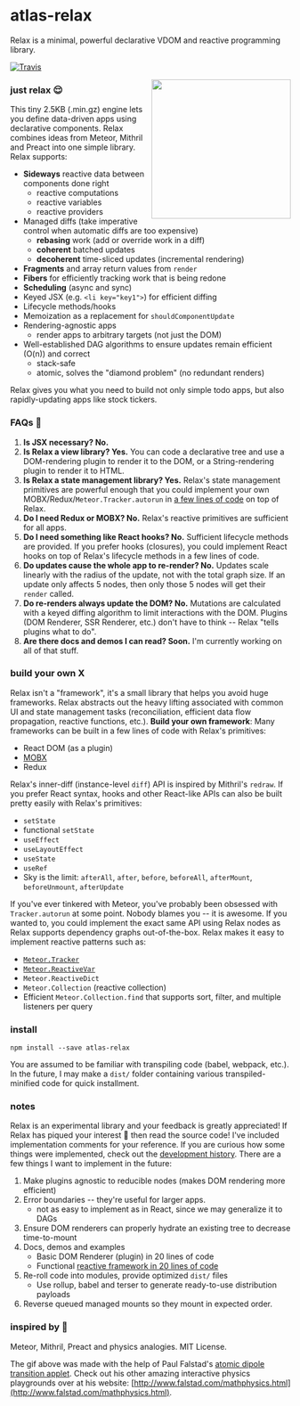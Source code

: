 # atlas-relax

Relax is a minimal, powerful declarative VDOM and reactive programming library.

[![Travis](https://img.shields.io/travis/atlassubbed/atlas-relax.svg)](https://travis-ci.org/atlassubbed/atlas-relax)

[<img align="right" width="250" height="250" src="https://user-images.githubusercontent.com/38592371/54162407-be63ba00-442b-11e9-9577-02fbf627d1f6.gif">](https://en.wikipedia.org/wiki/Atomic_orbital?q=into+the+rabbit+hole)

### just relax 😌

This tiny 2.5KB (.min.gz) engine lets you define data-driven apps using declarative components. Relax combines ideas from Meteor, Mithril and Preact into one simple library. Relax supports:

  * **Sideways** reactive data between components done right
    * reactive computations
    * reactive variables
    * reactive providers
  * Managed diffs (take imperative control when automatic diffs are too expensive)
    * **rebasing** work (add or override work in a diff)
    * **coherent** batched updates
    * **decoherent** time-sliced updates (incremental rendering)
  * **Fragments** and array return values from `render`
  * **Fibers** for efficiently tracking work that is being redone
  * **Scheduling** (async and sync)
  * Keyed JSX (e.g. `<li key="key1">`) for efficient diffing
  * Lifecycle methods/hooks
  * Memoization as a replacement for `shouldComponentUpdate`
  * Rendering-agnostic apps
    * render apps to arbitrary targets (not just the DOM)
  * Well-established DAG algorithms to ensure updates remain efficient (O(n)) and correct
    * stack-safe
    * atomic, solves the "diamond problem" (no redundant renders)

Relax gives you what you need to build not only simple todo apps, but also rapidly-updating apps like stock tickers.

### FAQs 🤔

  1. **Is JSX necessary? No.**
  2. **Is Relax a view library? Yes.** You can code a declarative tree and use a DOM-rendering plugin to render it to the DOM, or a String-rendering plugin to render it to HTML.
  3. **Is Relax a state management library? Yes.** Relax's state management primitives are powerful enough that you could implement your own MOBX/Redux/`Meteor.Tracker.autorun` in [a few lines of code](https://github.com/atlassubbed/atlas-munchlax) on top of Relax.
  4. **Do I need Redux or MOBX? No.** Relax's reactive primitives are sufficient for all apps.
  5. **Do I need something like React hooks? No.** Sufficient lifecycle methods are provided. If you prefer hooks (closures), you could implement React hooks on top of Relax's lifecycle methods in a few lines of code.
  6. **Do updates cause the whole app to re-render? No.** Updates scale linearly with the radius of the update, not with the total graph size. If an update only affects 5 nodes, then only those 5 nodes will get their `render` called.
  7. **Do re-renders always update the DOM? No.** Mutations are calculated with a keyed diffing algorithm to limit interactions with the DOM. Plugins (DOM Renderer, SSR Renderer, etc.) don't have to think -- Relax "tells plugins what to do".
  8. **Are there docs and demos I can read? Soon.** I'm currently working on all of that stuff.

### build your own X 

Relax isn't a "framework", it's a small library that helps you avoid huge frameworks. Relax abstracts out the heavy lifting associated with common UI and state management tasks (reconciliation, efficient data flow propagation, reactive functions, etc.). **Build your own framework**: Many frameworks can be built in a few lines of code with Relax's primitives:
  
  * React DOM (as a plugin)
  * [MOBX](https://github.com/atlassubbed/atlas-munchlax)
  * Redux

Relax's inner-diff (instance-level `diff`) API is inspired by Mithril's `redraw`. If you prefer React syntax, hooks and other React-like APIs can also be built pretty easily with Relax's primitives:

  * `setState`
  * functional `setState`
  * `useEffect`
  * `useLayoutEffect`
  * `useState`
  * `useRef`
  * Sky is the limit: `afterAll`, `after`, `before`, `beforeAll`, `afterMount`, `beforeUnmount`, `afterUpdate`

If you've ever tinkered with Meteor, you've probably been obsessed with `Tracker.autorun` at some point. Nobody blames you -- it is awesome. If you wanted to, you could implement the exact same API using Relax nodes as Relax supports dependency graphs out-of-the-box. Relax makes it easy to implement reactive patterns such as:
  
  * [`Meteor.Tracker`](https://github.com/atlassubbed/atlas-munchlax)
  * [`Meteor.ReactiveVar`](https://github.com/atlassubbed/atlas-munchlax)
  * `Meteor.ReactiveDict`
  * `Meteor.Collection` (reactive collection)
  * Efficient `Meteor.Collection.find` that supports sort, filter, and multiple listeners per query

### install

```
npm install --save atlas-relax
```

You are assumed to be familiar with transpiling code (babel, webpack, etc.). In the future, I may make a `dist/` folder containing various transpiled-minified code for quick installment.

### notes

Relax is an experimental library and your feedback is greatly appreciated! If Relax has piqued your interest 👀 then read the source code! I've included implementation comments for your reference. If you are curious how some things were implemented, check out the [development history](https://github.com/atlassubbed/history-atlas-relax). There are a few things I want to implement in the future:

  1. Make plugins agnostic to reducible nodes (makes DOM rendering more efficient)
  2. Error boundaries -- they're useful for larger apps.
     * not as easy to implement as in React, since we may generalize it to DAGs
  3. Ensure DOM renderers can properly hydrate an existing tree to decrease time-to-mount
  4. Docs, demos and examples 
     * Basic DOM Renderer (plugin) in 20 lines of code
     * Functional [reactive framework in 20 lines of code](https://github.com/atlassubbed/atlas-munchlax)
  5. Re-roll code into modules, provide optimized `dist/` files
     * Use rollup, babel and terser to generate ready-to-use distribution payloads
  6. Reverse queued managed mounts so they mount in expected order.

### inspired by 💜

Meteor, Mithril, Preact and physics analogies. MIT License.

The gif above was made with the help of Paul Falstad's [atomic dipole transition applet](http://www.falstad.com/qmatomrad/). Check out his other amazing interactive physics playgrounds over at his website: [http://www.falstad.com/mathphysics.html](http://www.falstad.com/mathphysics.html).
